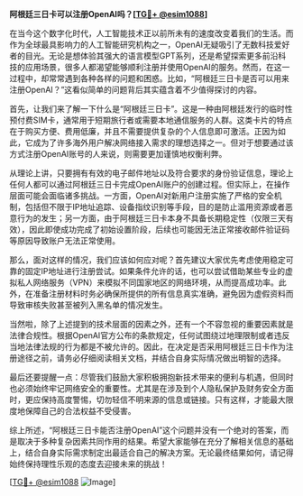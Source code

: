 **阿根廷三日卡可以注册OpenAI吗？[[TG💪+ @esim1088](https://t.me/s/esim1088)]**

在当今这个数字化时代，人工智能技术正以前所未有的速度改变着我们的生活。而作为全球最具影响力的人工智能研究机构之一，OpenAI无疑吸引了无数科技爱好者的目光。无论是想体验其强大的语言模型GPT系列，还是希望探索更多前沿科技的应用场景，很多人都渴望能够顺利注册并使用OpenAI的服务。然而，在这一过程中，却常常遇到各种各样的问题和困惑。比如，“阿根廷三日卡是否可以用来注册OpenAI？”这看似简单的问题背后其实蕴含着不少值得探讨的内容。

首先，让我们来了解一下什么是“阿根廷三日卡”。这是一种由阿根廷发行的临时性预付费SIM卡，通常用于短期旅行者或需要本地通信服务的人群。这类卡片的特点在于购买方便、费用低廉，并且不需要提供复杂的个人信息即可激活。正因为如此，它成为了许多海外用户解决网络接入需求的理想选择之一。但对于想要通过该方式注册OpenAI账号的人来说，则需要更加谨慎地权衡利弊。

从理论上讲，只要拥有有效的电子邮件地址以及符合要求的身份验证信息，理论上任何人都可以通过阿根廷三日卡完成OpenAI账户的创建过程。但实际上，在操作层面可能会面临诸多挑战。一方面，OpenAI对新用户注册实施了严格的安全机制，包括但不限于IP地址追踪、设备指纹识别等手段，目的是防止滥用资源或者恶意行为的发生；另一方面，由于阿根廷三日卡本身不具备长期稳定性（仅限三天有效），因此即使成功完成了初始设置阶段，后续也可能因无法正常接收邮件验证码等原因导致账户无法正常使用。

那么，面对这样的情况，我们应该如何应对呢？首先建议大家优先考虑使用稳定可靠的固定IP地址进行注册尝试。如果条件允许的话，也可以尝试借助某些专业的虚拟私人网络服务（VPN）来模拟不同国家地区的网络环境，从而提高成功率。此外，在准备注册材料时务必确保所提供的所有信息真实准确，避免因为虚假资料而导致审核失败甚至被列入黑名单的情况发生。

当然啦，除了上述提到的技术层面的因素之外，还有一个不容忽视的重要因素就是法律合规性。根据OpenAI官方公布的条款规定，任何试图绕过地理限制或者违反当地法律法规的行为都是不被允许的。因此，在决定是否采用阿根廷三日卡作为注册途径之前，请务必仔细阅读相关文档，并结合自身实际情况做出明智的选择。

最后还要提醒一点：尽管我们鼓励大家积极拥抱新技术带来的便利与机遇，但同时也必须始终牢记网络安全的重要性。尤其是在涉及到个人隐私保护及财务安全方面时，更应保持高度警惕，切勿轻信不明来源的信息或链接。只有这样，才能最大限度地保障自己的合法权益不受侵害。

综上所述，“阿根廷三日卡能否注册OpenAI”这个问题并没有一个绝对的答案，而是取决于多种复杂因素共同作用的结果。希望大家能够在充分了解相关信息的基础上，结合自身实际需求制定出最适合自己的解决方案。无论最终结果如何，请记得始终保持理性乐观的态度去迎接未来的挑战！

[[TG💪+ @esim1088](https://t.me/s/esim1088) ![Image](https://i.postimg.cc/4NQfJmqS/Snipaste-2025-05-13-00-14-12.png)]